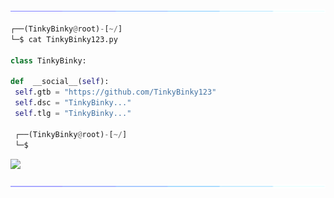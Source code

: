 <!-- <p align=center><img width=90% src="banner.gif"></img></p> -->


<a href="https://github.com/Ayhuuu"><img src="https://raw.githubusercontent.com/Ayhuuu/Ayhuuu/main/img/a.gif"></a>
```python
┌──(TinkyBinky@root)-[~/]
└─$ cat TinkyBinky123.py

class TinkyBinky:

def  __social__(self):
 self.gtb = "https://github.com/TinkyBinky123"
 self.dsc = "TinkyBinky..." 
 self.tlg = "TinkyBinky..."
  
 ┌──(TinkyBinky@root)-[~/]
 └─$
```



















![](https://raw.githubusercontent.com/Sutil/Sutil/2b2fad3bf54522bb30c8c170591fc68ff51b69e6/github-contribution-grid-snake2.svg)

<a href="https://github.com/Ayhuuu/"><img src="https://raw.githubusercontent.com/Ayhuuu/Ayhuuu/main/img/a.gif"></a>
